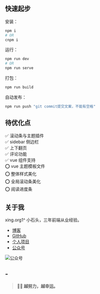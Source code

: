 ﻿---
home: true
heroImage: ./images/cover.jpg
heroText: xing.org1^
tagline: 宝剑锋从磨砺出，菊花香自苦寒来。
actionText: 越努力 越幸运 →
actionLink: /webNote/
slidebar: auto
sidebarDepth: 5
meta:
  - name: description
    content: 小石头的笔记本
  - name: keywords
    content: 前端 学习 笔记 小石头 xing.org1^ HTML CSS JS VUE
features:
  - title: 个人介绍
    details: 前端界的小学生~
  - title: 笔记文档
    details: HTML笔记、CSS笔记、JS笔记、VUE笔记、Python笔记
  - title: 技术博客
    details: 深入探讨学习前端相关技术
footer: MIT Licensed | Copyright © 2018-present xing.org1^
---

## 快速起步

安装：

```bash
npm i
# OR
cnpm i
```

运行：

```bash
npm run dev
# OR
npm run serve
```

打包：

```bash
npm run build
```

自动发布：

```bash
npm run push "git commit提交文案，不能有空格"
```

<!-- # :woman_technologist:小石头的前端学习笔记  -->
<!-- [[toc]] -->

<!-- ![xing.org1^](./images/logo.jpg) -->

## 待优化点

:white_check_mark: 滚动条与主题插件  
:white_check_mark: sidebar 侧边栏  
:white_check_mark: 上下翻页  
:white_check_mark: 评论功能  
:white_check_mark: vue 组件支持  
:o: vue 主题模板文件  
:o: 整体样式美化  
:o: 全局滚动条美化  
:o: 阅读进度条

## 关于我

xing.org1^ 小石头，三年前端从业经验。

- [博客](http://www.cnblogs.com/padding1015/)
- [GitHub](https://github.com/xingorg1)
- [个人项目](https://xingorg1.github.io/projectOfGjf/index.html)
- [公众号](https://xingorg1.github.io/xingorg1Note/images/qdsb_qrcode.gif)

![公众号](https://xingorg1.github.io/xingorg1Note/images/qdsb_qrcode.gif)

## -

> **:woman_technologist: 越努力，越幸运。**
